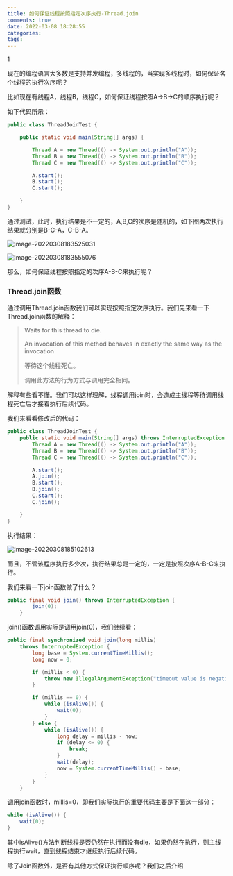 ```yaml
---
title: 如何保证线程按照指定次序执行-Thread.join
comments: true
date: 2022-03-08 18:28:55
categories:
tags:
---
```




1

现在的编程语言大多数是支持并发编程，多线程的，当实现多线程时，如何保证各个线程的执行次序呢？

比如现在有线程A，线程B，线程C，如何保证线程按照A->B->C的顺序执行呢？



如下代码所示：

```java
public class ThreadJoinTest {

    public static void main(String[] args) {

        Thread A = new Thread(() -> System.out.println("A"));
        Thread B = new Thread(() -> System.out.println("B"));
        Thread C = new Thread(() -> System.out.println("C"));

        A.start();
        B.start();
        C.start();

    }
}

```

通过测试，此时，执行结果是不一定的，A,B,C的次序是随机的，如下图两次执行结果就分别是B-C-A，C-B-A。

![image-20220308183525031](https://gitee.com/wieweicoding/kevinqimgs/raw/master/img/image-20220308183525031.png)

![image-20220308183555076](https://gitee.com/wieweicoding/kevinqimgs/raw/master/img/image-20220308183555076.png)

那么，如何保证线程按照指定的次序A-B-C来执行呢？

### Thread.join函数

通过调用Thread.join函数我们可以实现按照指定次序执行。我们先来看一下Thread.join函数的解释：

> Waits for this thread to die.
>
> An invocation of this method behaves in exactly the same way as the invocation
>
> 等待这个线程死亡。
>
> 调用此方法的行为方式与调用完全相同。

解释有些看不懂。我们可以这样理解，线程调用join时，会造成主线程等待调用线程死亡后才接着执行后续代码。

我们来看看修改后的代码：

```java
public class ThreadJoinTest {
    public static void main(String[] args) throws InterruptedException {
        Thread A = new Thread(() -> System.out.println("A"));
        Thread B = new Thread(() -> System.out.println("B"));
        Thread C = new Thread(() -> System.out.println("C"));

        A.start();
        A.join();
        B.start();
        B.join();
        C.start();
        C.join();

    }
}
```

执行结果：

![image-20220308185102613](https://gitee.com/wieweicoding/kevinqimgs/raw/master/img/image-20220308185102613.png)

而且，不管该程序执行多少次，执行结果总是一定的，一定是按照次序A-B-C来执行。

我们来看一下join函数做了什么？

```java
public final void join() throws InterruptedException {
        join(0);
    }
```

join()函数调用实际是调用join(0)，我们继续看：

```java
public final synchronized void join(long millis)
    throws InterruptedException {
        long base = System.currentTimeMillis();
        long now = 0;

        if (millis < 0) {
            throw new IllegalArgumentException("timeout value is negative");
        }

        if (millis == 0) {
            while (isAlive()) {
                wait(0);
            }
        } else {
            while (isAlive()) {
                long delay = millis - now;
                if (delay <= 0) {
                    break;
                }
                wait(delay);
                now = System.currentTimeMillis() - base;
            }
        }
    }
```

调用join函数时，millis=0，即我们实际执行的重要代码主要是下面这一部分：

```java
while (isAlive()) {
    wait(0);
}
```

其中isAlive()方法判断线程是否仍然在执行而没有die，如果仍然在执行，则主线程执行wait，直到线程结束才继续执行后续代码。



除了Join函数外，是否有其他方式保证执行顺序呢？我们之后介绍

